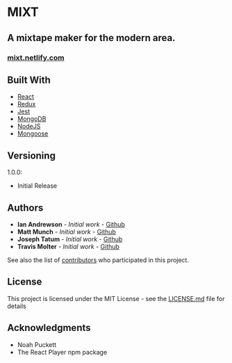 # MIXT

## A mixtape maker for the modern area.

### [mixt.netlify.com](https://mixt.netlify.com/)

## Built With

* [React](https://reactjs.org/)
* [Redux](https://redux.js.org/)
* [Jest](https://jestjs.io/)
* [MongoDB](https://www.mongodb.com/)
* [NodeJS](https://nodejs.org/)
* [Mongoose](https://mongoosejs.com/)

## Versioning

1.0.0:
  - Initial Release

## Authors

* **Ian Andrewson** - *Initial work* - [Github](https://github.com/ianandrewson)
* **Matt Munch** - *Initial work* - [Github](https://github.com/Mattmunch)
* **Joseph Tatum** - *Initial work* - [Github](https://github.com/josephtatum)
* **Travis Molter** - *Initial work* - [Github](https://github.com/treem0)

See also the list of [contributors](https://github.com/your/project/contributors) who participated in this project.

## License

This project is licensed under the MIT License - see the [LICENSE.md](LICENSE.md) file for details

## Acknowledgments

* Noah Puckett
* The React Player npm package
